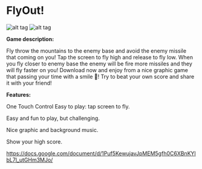 # FlyOut!
![alt tag](https://github.com/GalAmitai/FlyOut-Android-Game/blob/master/app/MainScreen.jpeg)
![alt tag](https://github.com/GalAmitai/FlyOut-Android-Game/blob/master/app/Gameplay.jpeg)

**Game description:**

Fly throw the mountains to the enemy base and avoid the enemy missile that coming on you!
Tap the screen to fly high and release to fly low.
When you fly closer to enemy base the enemy will be fire more missiles and they will fly faster on you!
Download now and enjoy from a nice graphic game that passing your time with a smile !
Try to beat your own score and share it with your friend!

**Features:**

One Touch Control Easy to play: tap screen to fly.

Easy and fun to play, but challenging.

Nice graphic and background music.

Show your high score.

https://docs.google.com/document/d/1Puf5KewujavJpMEM5gfh0C6XBnKYlbL7l_utGHm3MJo/



